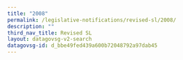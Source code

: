 ```yaml
---
title: "2008"
permalink: /legislative-notifications/revised-sl/2008/
description: ""
third_nav_title: Revised SL
layout: datagovsg-v2-search
datagovsg-id: d_bbe49fed439a600b72048792a97dab45
---
```

